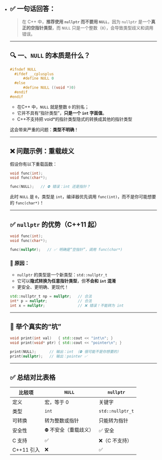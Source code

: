 - ## ✅ 一句话回答：

  > 在 C++ 中，**推荐使用 `nullptr` 而不要用 `NULL`**，因为 `nullptr` 是一个**真正的空指针类型**，而 `NULL` 只是一个整数（`0`），会导致类型歧义和调用错误。

  ------

  ## 🔍 一、`NULL` 的本质是什么？

  ```c++
  #ifndef NULL
  	#ifdef __cplusplus
  		#define NULL 0
  	#else
  		#define NULL ((void *)0)
  	#endif
  #endif
  ```
  
  - 在C++ 中，`NULL` 就是整数 `0` 的别名；
  - 它并不具有“指针类型”，**只是一个 `int` 字面值**。
  - C++不支持把 void*的指针类型隐式的转换成其他的指针类型
  
  这会带来严重的问题：**类型不明确**！
  
  ------
  
  ## ❌ 问题示例：重载歧义
  
  假设你有以下重载函数：

  ```c++
  void func(int);
  void func(char*);
  
  func(NULL);   // ⛔️ 错误：int 还是指针？
  ```
  
  此时 `NULL` 是 `0`，类型是 `int`，编译器优先调用 `func(int)`，而不是你可能想要的 `func(char*)`！
  
  ------
  
  ## ✅ `nullptr` 的优势（C++11 起）

  ```c++
  void func(int);
  void func(char*);
  
  func(nullptr);   // ✅ 明确是“空指针”，调用 func(char*)
  ```
  
  ### 🔹 原因：
  
  - `nullptr` 的类型是一个新类型：`std::nullptr_t`
  - 它可以**隐式转换为任意指针类型**，但**不会和 `int` 混淆**
  - 更安全、更明确、更现代！
  
  ```c++
  std::nullptr_t np = nullptr;   // 合法
  int* p = nullptr;              // 合法
  int x = nullptr;               // ❌ 错误！不能转为 int
  ```
  
  ------
  
  ## 🧠 举个真实的“坑”
  
  ```c++
  void print(int val)   { std::cout << "int\n"; }
  void print(void* ptr) { std::cout << "pointer\n"; }
  
  print(NULL);      // 输出：int （⛔️ 很可能不是你想要的）
  print(nullptr);   // 输出：pointer ✅
  ```
  
  
  
  ------
  
  ## ✅ 总结对比表格
  
  | 比较项     | `NULL`               | `nullptr`        |
  | ---------- | -------------------- | ---------------- |
  | 定义       | 宏，等于 0           | 关键字           |
  | 类型       | `int`                | `std::nullptr_t` |
  | 可转换     | 转为整数或指针       | 只能转为指针     |
  | 安全性     | ⛔️ 不安全（重载歧义） | ✅ 安全           |
  | C 支持     | ✅                    | ❌（C 不支持）    |
  | C++11 引入 | ❌                    | ✅                |
